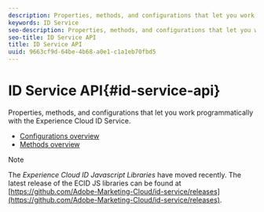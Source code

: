 ```yaml
---
description: Properties, methods, and configurations that let you work programmatically with the Experience Cloud ID Service.
keywords: ID Service
seo-description: Properties, methods, and configurations that let you work programmatically with the Experience Cloud ID Service.
seo-title: ID Service API
title: ID Service API
uuid: 9663cf9d-64be-4b68-a0e1-c1a1eb70fbd5
---
```


# ID Service API{#id-service-api}

Properties, methods, and configurations that let you work programmatically with the Experience Cloud ID Service.

* [Configurations overview](function-vars/function-vars.md)
* [Methods overview](get-set/get-set.md)

>[!NOTE]
>
>The *Experience Cloud ID Javascript Libraries* have moved recently. The latest release of the ECID JS libraries can be found at [https://github.com/Adobe-Marketing-Cloud/id-service/releases](https://github.com/Adobe-Marketing-Cloud/id-service/releases).

